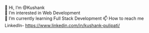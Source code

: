 👋 Hi, I’m @Kushank  
👀 I’m interested in Web Development  
🌱 I’m currently learning Full Stack Development
📫 How to reach me LinkedIn- https://www.linkedin.com/in/kushank-pulipati/

